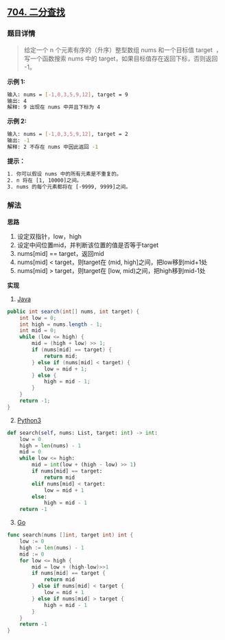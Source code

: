 ## [704. 二分查找](https://leetcode-cn.com/problems/binary-search/)

### 题目详情
> 给定一个 n 个元素有序的（升序）整型数组 nums 和一个目标值 target  ，写一个函数搜索 nums 中的 target，如果目标值存在返回下标，否则返回 -1。

**示例 1:**
```sh
输入: nums = [-1,0,3,5,9,12], target = 9
输出: 4
解释: 9 出现在 nums 中并且下标为 4
```

**示例 2:**
```sh
输入: nums = [-1,0,3,5,9,12], target = 2
输出: -1
解释: 2 不存在 nums 中因此返回 -1
```

**提示：**
```sh
1. 你可以假设 nums 中的所有元素是不重复的。
2. n 将在 [1, 10000]之间。
3. nums 的每个元素都将在 [-9999, 9999]之间。
```

### 解法
**思路**
1. 设定双指针，low，high
2. 设定中间位置mid，并判断该位置的值是否等于target
3. nums[mid] == target，返回mid
4. nums[mid] < target，则target在 (mid, high]之间，把low移到mid+1处
5. nums[mid] > target，则target在 [low, mid)之间，把high移到mid-1处

**实现**

1. [Java](./Solution.java)
```java
public int search(int[] nums, int target) {
    int low = 0;
    int high = nums.length - 1;
    int mid = 0;
    while (low <= high) {
        mid = (high + low) >> 1;
        if (nums[mid] == target) {
            return mid;
        } else if (nums[mid] < target) {
            low = mid + 1;
        } else {
            high = mid - 1;
        }
    }
    return -1;
}
```

2. [Python3](./solution.py)
```python
def search(self, nums: List, target: int) -> int:
    low = 0
    high = len(nums) - 1
    mid = 0
    while low <= high:
        mid = int(low + (high - low) >> 1)
        if nums[mid] == target:
            return mid
        elif nums[mid] < target:
            low = mid + 1
        else:
            high = mid - 1
    return -1
```

3. [Go](./solution.go)
```go
func search(nums []int, target int) int {
	low := 0
	high := len(nums) - 1
	mid := 0
	for low <= high {
		mid = low + (high-low)>>1
		if nums[mid] == target {
			return mid
		} else if nums[mid] < target {
			low = mid + 1
		} else if nums[mid] > target {
			high = mid - 1
		}
	}
	return -1
}
```
